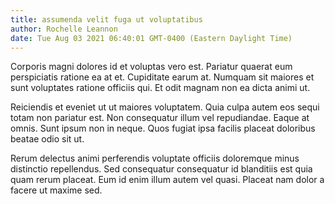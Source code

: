 ```yaml
---
title: assumenda velit fuga ut voluptatibus
author: Rochelle Leannon
date: Tue Aug 03 2021 06:40:01 GMT-0400 (Eastern Daylight Time)
---
```

Corporis magni dolores id et voluptas vero est. Pariatur quaerat eum perspiciatis ratione ea at et. Cupiditate earum at. Numquam sit maiores et sunt voluptates ratione officiis qui. Et odit magnam non ea dicta animi ut.

 Reiciendis et eveniet ut ut maiores voluptatem. Quia culpa autem eos sequi totam non pariatur est. Non consequatur illum vel repudiandae. Eaque at omnis. Sunt ipsum non in neque. Quos fugiat ipsa facilis placeat doloribus beatae odio sit ut.

 Rerum delectus animi perferendis voluptate officiis doloremque minus distinctio repellendus. Sed consequatur consequatur id blanditiis est quia quam rerum placeat. Eum id enim illum autem vel quasi. Placeat nam dolor a facere ut maxime sed.